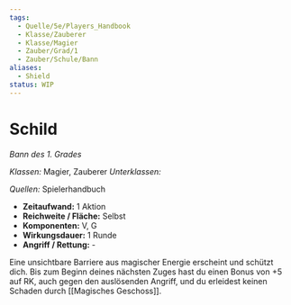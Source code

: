 ```yaml
---
tags:
  - Quelle/5e/Players_Handbook
  - Klasse/Zauberer
  - Klasse/Magier
  - Zauber/Grad/1
  - Zauber/Schule/Bann
aliases:
  - Shield
status: WIP
---
```

# Schild
_Bann des 1. Grades_

_Klassen:_ Magier, Zauberer
_Unterklassen:_

_Quellen:_ Spielerhandbuch

- **Zeitaufwand:** 1 Aktion
- **Reichweite / Fläche:** Selbst
- **Komponenten:** V, G
- **Wirkungsdauer:** 1 Runde
- **Angriff / Rettung:** -

Eine unsichtbare Barriere aus magischer Energie erscheint und schützt dich. Bis zum Beginn deines nächsten Zuges hast du einen Bonus von +5 auf RK, auch gegen den auslösenden Angriff, und du erleidest keinen Schaden durch [[Magisches Geschoss]].